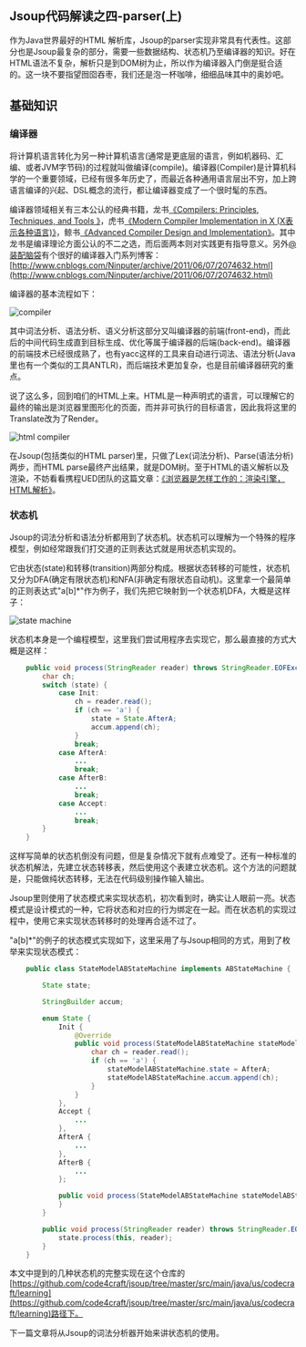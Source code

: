 Jsoup代码解读之四-parser(上)
-------
作为Java世界最好的HTML 解析库，Jsoup的parser实现非常具有代表性。这部分也是Jsoup最复杂的部分，需要一些数据结构、状态机乃至编译器的知识。好在HTML语法不复杂，解析只是到DOM树为止，所以作为编译器入门倒是挺合适的。这一块不要指望囫囵吞枣，我们还是泡一杯咖啡，细细品味其中的奥妙吧。

## 基础知识

### 编译器

将计算机语言转化为另一种计算机语言(通常是更底层的语言，例如机器码、汇编、或者JVM字节码)的过程就叫做编译(compile)。编译器(Compiler)是计算机科学的一个重要领域，已经有很多年历史了，而最近各种通用语言层出不穷，加上跨语言编译的兴起、DSL概念的流行，都让编译器变成了一个很时髦的东西。

编译器领域相关有三本公认的经典书籍，龙书[《Compilers: Principles, Techniques, and Tools 》](http://book.douban.com/subject/1866231/)，虎书[《Modern Compiler Implementation in X (X表示各种语言)》](http://book.douban.com/subject/1923484/)，鲸书[《Advanced Compiler Design and Implementation》](http://book.douban.com/subject/1821532/)。其中龙书是编译理论方面公认的不二之选，而后面两本则对实践更有指导意义。另外[@装配脑袋](http://www.cnblogs.com/Ninputer)有个很好的编译器入门系列博客：[http://www.cnblogs.com/Ninputer/archive/2011/06/07/2074632.html](http://www.cnblogs.com/Ninputer/archive/2011/06/07/2074632.html)

编译器的基本流程如下：

![compiler][1]

其中词法分析、语法分析、语义分析这部分又叫编译器的前端(front-end)，而此后的中间代码生成直到目标生成、优化等属于编译器的后端(back-end)。编译器的前端技术已经很成熟了，也有yacc这样的工具来自动进行词法、语法分析(Java里也有一个类似的工具ANTLR)，而后端技术更加复杂，也是目前编译器研究的重点。

说了这么多，回到咱们的HTML上来。HTML是一种声明式的语言，可以理解它的最终的输出是浏览器里图形化的页面，而并非可执行的目标语言，因此我将这里的Translate改为了Render。

![html compiler][2]

在Jsoup(包括类似的HTML parser)里，只做了Lex(词法分析)、Parse(语法分析)两步，而HTML parse最终产出结果，就是DOM树。至于HTML的语义解析以及渲染，不妨看看携程UED团队的这篇文章：[《浏览器是怎样工作的：渲染引擎，HTML解析》](http://ued.ctrip.com/blog/?p=3295)。

### 状态机

Jsoup的词法分析和语法分析都用到了状态机。状态机可以理解为一个特殊的程序模型，例如经常跟我们打交道的正则表达式就是用状态机实现的。

它由状态(state)和转移(transition)两部分构成。根据状态转移的可能性，状态机又分为DFA(确定有限状态机)和NFA(非确定有限状态自动机)。这里拿一个最简单的正则表达式"a[b]*"作为例子，我们先把它映射到一个状态机DFA，大概是这样子：

![state machine][3]

状态机本身是一个编程模型，这里我们尝试用程序去实现它，那么最直接的方式大概是这样：

```java
    public void process(StringReader reader) throws StringReader.EOFException {
        char ch;
        switch (state) {
            case Init:
                ch = reader.read();
                if (ch == 'a') {
                    state = State.AfterA;
                    accum.append(ch);
                }
                break;
            case AfterA:
                ...
                break;
            case AfterB:
                ...
                break;
            case Accept:
                ...
                break;
        }
    }
```

这样写简单的状态机倒没有问题，但是复杂情况下就有点难受了。还有一种标准的状态机解法，先建立状态转移表，然后使用这个表建立状态机。这个方法的问题就是，只能做纯状态转移，无法在代码级别操作输入输出。

Jsoup里则使用了状态模式来实现状态机，初次看到时，确实让人眼前一亮。状态模式是设计模式的一种，它将状态和对应的行为绑定在一起。而在状态机的实现过程中，使用它来实现状态转移时的处理再合适不过了。

"a[b]*"的例子的状态模式实现如下，这里采用了与Jsoup相同的方式，用到了枚举来实现状态模式：

```java
    public class StateModelABStateMachine implements ABStateMachine {

        State state;

        StringBuilder accum;

        enum State {
            Init {
                @Override
                public void process(StateModelABStateMachine stateModelABStateMachine, StringReader reader) throws StringReader.EOFException {
                    char ch = reader.read();
                    if (ch == 'a') {
                        stateModelABStateMachine.state = AfterA;
                        stateModelABStateMachine.accum.append(ch);
                    }
                }
            },
            Accept {
                ...
            },
            AfterA {
                ...
            },
            AfterB {
                ...
            };

            public void process(StateModelABStateMachine stateModelABStateMachine, StringReader reader) throws StringReader.EOFException {
            }
        }

        public void process(StringReader reader) throws StringReader.EOFException {
            state.process(this, reader);
        }
    }
```

本文中提到的几种状态机的完整实现在这个仓库的[https://github.com/code4craft/jsoup/tree/master/src/main/java/us/codecraft/learning](https://github.com/code4craft/jsoup/tree/master/src/main/java/us/codecraft/learning)路径下。

下一篇文章将从Jsoup的词法分析器开始来讲状态机的使用。



  [1]: http://static.oschina.net/uploads/space/2013/0828/081055_j2Xy_190591.png
  [2]: http://static.oschina.net/uploads/space/2013/0828/103726_uejc_190591.png
  [3]: http://static.oschina.net/uploads/space/2013/0828/131113_nyHh_190591.png